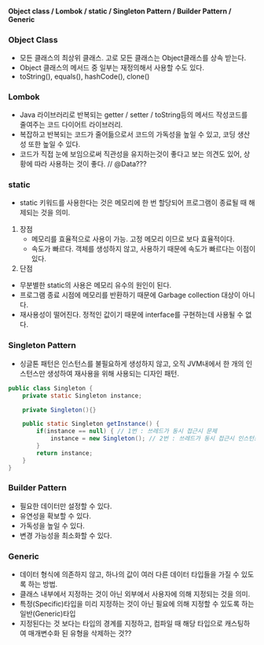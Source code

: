 #### Object class / Lombok / static / Singleton Pattern / Builder Pattern / Generic

### Object Class
- 모든 클래스의 최상위 클래스. 고로 모든 클래스는 Object클래스를 상속 받는다.
- Object 클래스의 메서드 중 일부는 재정의해서 사용할 수도 있다.
- toString(), equals(), hashCode(), clone()

### Lombok
- Java 라이브러리로 반복되는 getter / setter / toString등의 메서드 작성코드를 줄여주는 코드 다이어트 라이브러리.
- 복잡하고 반복되는 코드가 줄어듦으로서 코드의 가독성을 높일 수 있고, 코딩 생산성 또한 높일 수 있다.
- 코드가 직접 눈에 보임으로써 직관성을 유지하는것이 좋다고 보는 의견도 있어, 상황에 따라 사용하는 것이 좋다.
// @Data??? 

### static 
- static 키워드를 사용한다는 것은 메모리에 한 번 할당되어 프로그램이 종료될 때 해제되는 것을 의미.
1. 장점 
   - 메모리를 효율적으로 사용이 가능. 고정 메모리 이므로 보다 효율적이다.
   - 속도가 빠르다. 객체를 생성하지 않고, 사용하기 때문에 속도가 빠르다는 이점이 있다.
2. 단점
- 무분별한 static의 사용은 메모리 유수의 원인이 된다. 
- 프로그램 종료 시점에 메모리를 반환하기 때문에 Garbage collection 대상이 아니다.
- 재사용성이 떨어진다. 정적인 값이기 때문에 interface를 구현하는데 사용될 수 없다.

### Singleton Pattern
- 싱글톤 패턴은 인스턴스를 불필요하게 생성하지 않고, 오직 JVM내에서 한 개의 인스턴스만 생성하여 
  재사용을 위해 사용되는 디자인 패턴.
```java
public class Singleton {
    private static Singleton instance;

    private Singleton(){}

    public static Singleton getInstance() {
        if(instance == null) { // 1번 : 쓰레드가 동시 접근시 문제
            instance = new Singleton(); // 2번 : 쓰레드가 동시 접근시 인스턴스 여러번 생성
        }
        return instance;
    }
} 
```

### Builder Pattern
- 필요한 데이터만 설정할 수 있다.
- 유연성을 확보할 수 있다.
- 가독성을 높일 수 있다.
- 변경 가능성을 최소화할 수 있다.

### Generic
- 데이터 형식에 의존하지 않고, 하나의 값이 여러 다른 데이터 타입들을 가질 수 있도록 하는 방법.
- 클래스 내부에서 지정하는 것이 아닌 외부에서 사용자에 의해 지정되는 것을 의미.
- 특정(Specific)타입을 미리 지정하는 것이 아닌 필요에 의해 지정할 수 있도록 하는 일반(Generic)타입
- 지정된다는 것 보다는 타입의 경계를 지정하고, 컴파일 때 해당 타입으로 캐스팅하여 매개변수화 된 유형을 삭제하는 것??